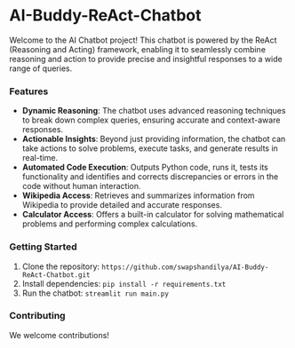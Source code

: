# AI-Buddy-ReAct-Chatbot
Welcome to the AI Chatbot project! This chatbot is powered by the ReAct (Reasoning and Acting) framework, enabling it to seamlessly combine reasoning and action to provide precise and insightful responses to a wide range of queries.


### Features
- **Dynamic Reasoning**: The chatbot uses advanced reasoning techniques to break down complex queries, ensuring accurate and context-aware responses.
- **Actionable Insights**: Beyond just providing information, the chatbot can take actions to solve problems, execute tasks, and generate results in real-time.
- **Automated Code Execution**: Outputs Python code, runs it, tests its functionality and identifies and corrects discrepancies or errors in the code without human interaction.
- **Wikipedia Access**: Retrieves and summarizes information from Wikipedia to provide detailed and accurate responses.
- **Calculator Access**: Offers a built-in calculator for solving mathematical problems and performing complex calculations.


### Getting Started
1. Clone the repository: `https://github.com/swapshandilya/AI-Buddy-ReAct-Chatbot.git`
2. Install dependencies: `pip install -r requirements.txt`
3. Run the chatbot: `streamlit run main.py`

### Contributing
We welcome contributions!
